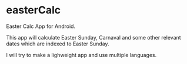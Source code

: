 easterCalc
==========

Easter Calc App for Android.

This app will calculate Easter Sunday, Carnaval and some other relevant dates which are indexed to Easter Sunday.

I will try to make a lighweight app and use multiple languages.
